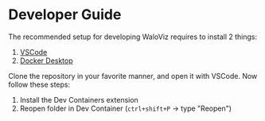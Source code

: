# Developer Guide

The recommended setup for developing WaloViz requires to install 2 things:

1. [VSCode](https://code.visualstudio.com/)
2. [Docker Desktop](https://www.docker.com/products/docker-desktop/)

Clone the repository in your favorite manner, and open it with VSCode.
Now follow these steps:

1. Install the Dev Containers extension
2. Reopen folder in Dev Container (`ctrl+shift+P` -> type "Reopen")
